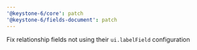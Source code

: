 ```yaml
---
'@keystone-6/core': patch
'@keystone-6/fields-document': patch
---
```


Fix relationship fields not using their `ui.labelField` configuration
